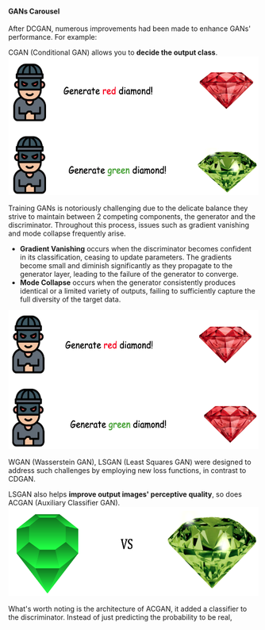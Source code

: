 #### GANs Carousel

After DCGAN, numerous improvements had been made to enhance GANs' performance. For example:

CGAN (Conditional GAN) allows you to <b>decide the output class</b>.
<img src="https://github.com/lady-h-world/My_Garden/blob/main/images/Secret_Guest_images/exp_cgan.png" width="560" height="280" />

Training GANs is notoriously challenging due to the delicate balance they strive to maintain between 2 competing components, the generator and the discriminator. Throughout this process, issues such as gradient vanishing and mode collapse frequently arise.
* <b>Gradient Vanishing</b> occurs when the discriminator becomes confident in its classification, ceasing to update parameters. The gradients become small and diminish significantly as they propagate to the generator layer, leading to the failure of the generator to converge.
* <b>Mode Collapse</b> occurs when the generator consistently produces identical or a limited variety of outputs, failing to sufficiently capture the full diversity of the target data.
<img src="https://github.com/lady-h-world/My_Garden/blob/main/images/Secret_Guest_images/exp_mode_collapse.png" width="560" height="280" />

WGAN (Wasserstein GAN), LSGAN (Least Squares GAN) were designed to address such challenges by employing new loss functions, in contrast to CDGAN.

LSGAN also helps <b>improve output images' perceptive quality</b>, so does ACGAN (Auxiliary Classifier GAN).
<img src="https://github.com/lady-h-world/My_Garden/blob/main/images/Secret_Guest_images/exp_perceptive.png" width="560" height="180" />

What's worth noting is the architecture of ACGAN, it added a classifier to the discriminator. Instead of just predicting the probability to be real, 